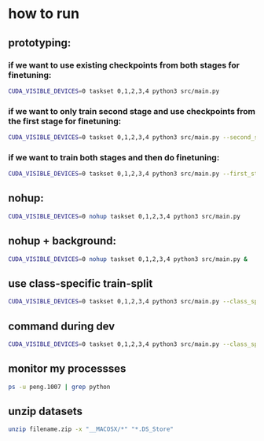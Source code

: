 # how to run

## prototyping:

### if we want to use existing checkpoints from both stages for finetuning:

```bash
CUDA_VISIBLE_DEVICES=0 taskset 0,1,2,3,4 python3 src/main.py
```

### if we want to only train second stage and use checkpoints from the first stage for finetuning:

```bash
CUDA_VISIBLE_DEVICES=0 taskset 0,1,2,3,4 python3 src/main.py --second_stage
```

### if we want to train both stages and then do finetuning:

```bash
CUDA_VISIBLE_DEVICES=0 taskset 0,1,2,3,4 python3 src/main.py --first_stage --second_stage
```

## nohup:

```bash
CUDA_VISIBLE_DEVICES=0 nohup taskset 0,1,2,3,4 python3 src/main.py
```

## nohup + background:

```bash
CUDA_VISIBLE_DEVICES=0 nohup taskset 0,1,2,3,4 python3 src/main.py &
```

## use class-specific train-split

```bash
CUDA_VISIBLE_DEVICES=0 taskset 0,1,2,3,4 python3 src/main.py --class_specific_split
```

## command during dev
```bash
CUDA_VISIBLE_DEVICES=0 taskset 0,1,2,3,4 python3 src/main.py --class_specific_split --root_dir 2D_Poses_2/
```

## monitor my processses

```bash
ps -u peng.1007 | grep python
```


## unzip datasets

```bash
unzip filename.zip -x "__MACOSX/*" "*.DS_Store"
```